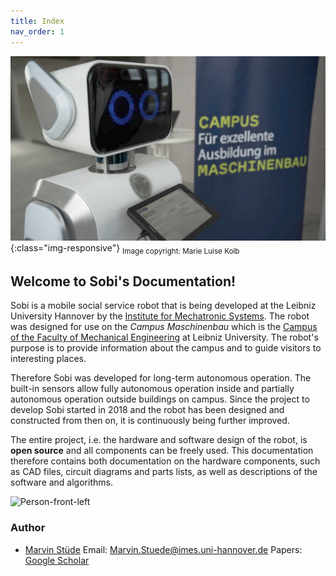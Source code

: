 ```yaml
---
title: Index
nav_order: 1
---
```

![Sobi-Header](/images/cmg_opening.jpg){:class="img-responsive"}
<sub>Image copyright: Marie Luise Kolb</sub>
## Welcome to Sobi's Documentation!
Sobi is a mobile social service robot that is being developed at the Leibniz University Hannover by the [Institute for Mechatronic Systems](https://www.imes.uni-hannover.de/en/). The robot was designed for use on the _Campus Maschinenbau_ which is the [Campus of the Faculty of Mechanical Engineering](https://www.maschinenbau.uni-hannover.de/en/faculty/mechanical-engineering-campus/) at Leibniz University. The robot's purpose is to provide information about the campus and to guide visitors to interesting places.

Therefore Sobi was developed for long-term autonomous operation. The built-in sensors allow fully autonomous operation inside and partially autonomous operation outside buildings on campus.
Since the project to develop Sobi started in 2018 and the robot has been designed and constructed from then on, it is continuously being further improved.

The entire project, i.e. the hardware and software design of the robot, is **open source** and all components can be freely used. This documentation therefore contains both documentation on the hardware components, such as CAD files, circuit diagrams and parts lists, as well as descriptions of the software and algorithms.


<img src="/Sobi/images/person_front_left.png" alt="Person-front-left" width="450"/>

### Author
- [Marvin Stüde](https://www.imes.uni-hannover.de/en/institute/team/m-sc-marvin-stuede/)
Email: <Marvin.Stuede@imes.uni-hannover.de>
Papers: [Google Scholar](https://scholar.google.de/citations?user=UpE1ycMAAAAJ)
